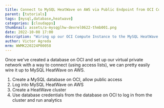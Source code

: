 ```yaml
---
title: Connect to MySQL HeatWave on AWS via Public Endpoint from OCI Compute Instance
parent: [tutorials]
tags: [mysql,database,heatwave]
categories: [cloudapps]
thumbnail: assets/a-mysqglhw-devrel0622-thmb001.png
date: 2022-10-08 17:00
description: "Wiring up our OCI Compute Instance to the MySQL HeatWave on AWS instance for analytics."
author: Victor Agreda
mrm: WWMK220224P00058
---
```

Once we've created a database on OCI and set up our virtual private network with a way to connect (using access lists), we can pretty easily wire it up to MySQL HeatWave on AWS.

1. Create a MySQL database on OCI, allow public access
2. Log into MySQL HeatWave on AWS
3. Create a HeatWave cluster
3. Use database credentials from the database on OCI to log in from the cluster and run analytics

